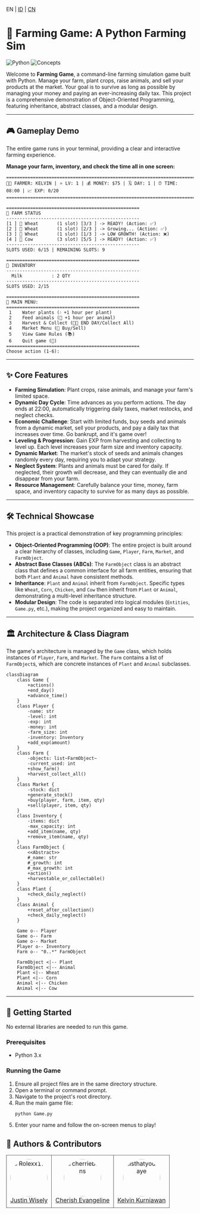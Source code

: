 EN | [ID](docs/README_ID.md) | [CN](docs/README_CN.md)
# 🌾 Farming Game: A Python Farming Sim

![Python](https://img.shields.io/badge/python-3.x-blue.svg)
![Concepts](https://img.shields.io/badge/concepts-OOP_&_Inheritance-blueviolet.svg)

Welcome to **Farming Game**, a command-line farming simulation game built with Python. Manage your farm, plant crops, raise animals, and sell your products at the market. Your goal is to survive as long as possible by managing your money and paying an ever-increasing daily tax. This project is a comprehensive demonstration of Object-Oriented Programming, featuring inheritance, abstract classes, and a modular design.

---

## 🎮 Gameplay Demo

The entire game runs in your terminal, providing a clear and interactive farming experience.

**Manage your farm, inventory, and check the time all in one screen:**
```
================================================================================
🧑‍🌾 FARMER: KELVIN | ⭐ LV: 1 | 💰 MONEY: $75 | 🗓️ DAY: 1 | ⏰ TIME: 08:00 | 📈 EXP: 0/20
================================================================================

==================================================
🚜 FARM STATUS
--------------------------------------------------
[1 ] 🌱 Wheat       (1 slot) [3/3 ] -> READY! (Action: ✅)
[2 ] 🌱 Wheat       (1 slot) [2/3 ] -> Growing... (Action: ✅)
[3 ] 🌱 Wheat       (1 slot) [1/3 ] -> LOW GROWTH! (Action: ❌)
[4 ] 🐄 Cow         (3 slot) [5/5 ] -> READY! (Action: ✅)
--------------------------------------------------
SLOTS USED: 6/15 | REMAINING SLOTS: 9

==================================================
🎒 INVENTORY
--------------------------------------------------
  Milk           : 2 QTY
--------------------------------------------------
SLOTS USED: 2/15

==================================================
📜 MAIN MENU:
==================================================
 1    Water plants (💧 +1 hour per plant)
 2    Feed animals (🥕 +1 hour per animal)
 3    Harvest & Collect (🌾🥚 END DAY/Collect All)
 4    Market Menu (🛒 Buy/Sell)
 5    View Game Rules (📚)
 6    Quit game (🚪)
==================================================
Choose action (1-6):
```

---

## ✨ Core Features

-   **Farming Simulation**: Plant crops, raise animals, and manage your farm's limited space.
-   **Dynamic Day Cycle**: Time advances as you perform actions. The day ends at 22:00, automatically triggering daily taxes, market restocks, and neglect checks.
-   **Economic Challenge**: Start with limited funds, buy seeds and animals from a dynamic market, sell your products, and pay a daily tax that increases over time. Go bankrupt, and it's game over!
-   **Leveling & Progression**: Gain EXP from harvesting and collecting to level up. Each level increases your farm size and inventory capacity.
-   **Dynamic Market**: The market's stock of seeds and animals changes randomly every day, requiring you to adapt your strategy.
-   **Neglect System**: Plants and animals must be cared for daily. If neglected, their growth will decrease, and they can eventually die and disappear from your farm.
-   **Resource Management**: Carefully balance your time, money, farm space, and inventory capacity to survive for as many days as possible.

---

## 🛠️ Technical Showcase

This project is a practical demonstration of key programming principles:

-   **Object-Oriented Programming (OOP)**: The entire project is built around a clear hierarchy of classes, including `Game`, `Player`, `Farm`, `Market`, and `FarmObject`.
-   **Abstract Base Classes (ABCs)**: The `FarmObject` class is an abstract class that defines a common interface for all farm entities, ensuring that both `Plant` and `Animal` have consistent methods.
-   **Inheritance**: `Plant` and `Animal` inherit from `FarmObject`. Specific types like `Wheat`, `Corn`, `Chicken`, and `Cow` then inherit from `Plant` or `Animal`, demonstrating a multi-level inheritance structure.
-   **Modular Design**: The code is separated into logical modules (`Entities`, `Game.py`, etc.), making the project organized and easy to maintain.

---

## 🏛️ Architecture & Class Diagram

The game's architecture is managed by the `Game` class, which holds instances of `Player`, `Farm`, and `Market`. The `Farm` contains a list of `FarmObject`s, which are concrete instances of `Plant` and `Animal` subclasses.

```mermaid
classDiagram
    class Game {
        +actions()
        +end_day()
        +advance_time()
    }
    class Player {
        -name: str
        -level: int
        -exp: int
        -money: int
        -farm_size: int
        -inventory: Inventory
        +add_exp(amount)
    }
    class Farm {
        -objects: list~FarmObject~
        -current_used: int
        +show_farm()
        +harvest_collect_all()
    }
    class Market {
        -stock: dict
        +generate_stock()
        +buy(player, farm, item, qty)
        +sell(player, item, qty)
    }
    class Inventory {
        -items: dict
        -max_capacity: int
        +add_item(name, qty)
        +remove_item(name, qty)
    }
    class FarmObject {
        <<Abstract>>
        #_name: str
        #_growth: int
        #_max_growth: int
        +action()
        +harvestable_or_collectable()
    }
    class Plant {
        +check_daily_neglect()
    }
    class Animal {
        +reset_after_collection()
        +check_daily_neglect()
    }

    Game o-- Player
    Game o-- Farm
    Game o-- Market
    Player o-- Inventory
    Farm o-- "0..*" FarmObject

    FarmObject <|-- Plant
    FarmObject <|-- Animal
    Plant <|-- Wheat
    Plant <|-- Corn
    Animal <|-- Chicken
    Animal <|-- Cow
```

---

## 🚀 Getting Started

No external libraries are needed to run this game.

### Prerequisites
- Python 3.x

### Running the Game
1.  Ensure all project files are in the same directory structure.
2.  Open a terminal or command prompt.
3.  Navigate to the project's root directory.
4.  Run the main game file:
    ```sh
    python Game.py
    ```
5.  Enter your name and follow the on-screen menus to play!

## 👤 Authors & Contributors

<table border="0" cellspacing="10" cellpadding="5">
  <tr>
    <td align="center" style="border: 1px solid #555; padding: 10px;">
      <a href="https://github.com/Rolexx17">
        <img src="https://github.com/Rolexx17.png" width="100" height="100" alt="Rolexx17" style="border-radius: 50%;"/>
      </a>
      <br/>
      <a href="https://github.com/Rolexx17">Justin Wisely</a>
    </td>
    <td align="center" style="border: 1px solid #555; padding: 10px;">
      <a href="https://github.com/cherriebuns">
        <img src="https://github.com/cherriebuns.png" width="100" height="100" alt="cherriebuns" style="border-radius: 50%;"/>
      </a>
      <br/>
      <a href="https://github.com/cherriebuns">Cherish Evangeline</a>
    </td>
    <td align="center" style="border: 1px solid #555; padding: 10px;">
      <a href="https://github.com/isthatyou-aye">
        <img src="https://github.com/isthatyou-aye.png" width="100" height="100" alt="isthatyou-aye" style="border-radius: 50%;"/>
      </a>
      <br/>
      <a href="https://github.com/isthatyou-aye">Kelvin Kurniawan</a>
    </td>
    
  </tr>
</table>
